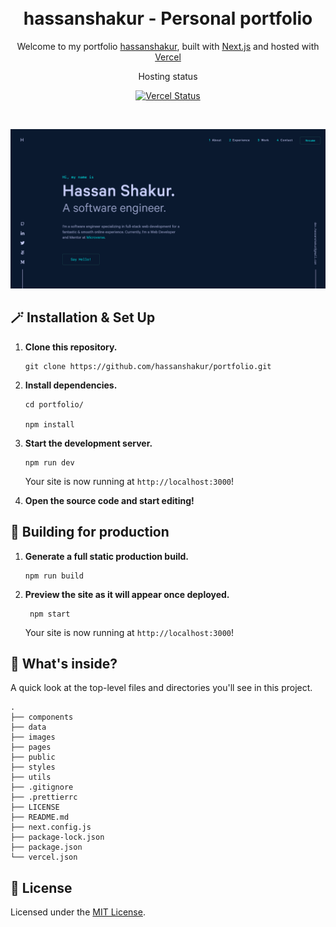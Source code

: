 <!-- <div align="center">
  <br />
</div> -->
<h1 align="center">
  <br />
  hassanshakur - Personal portfolio
</h1>
<p align="center">
  Welcome to my portfolio <a href="https://hassanshakur.vercel.app" target="_blank">hassanshakur</a>, built with <a href="https://nextjs.org/" target="_blank">Next.js</a> and hosted with <a href="https://www.vercel.com/" target="_blank">Vercel</a>
</p>
<p align="center">
  Hosting status
</p>

<p align="center">
  <a href="https://vercel.com/hassanshakur/portfolio" target="_blank">
  <img src="https://vercelbadge.vercel.app/api/hassanshakur/portfolio" alt="Vercel Status" />
</a>

</p>

<br />

![Hassan Shakur portfolio demo](images/demo.png)

## 🪄 Installation & Set Up

1. **Clone this repository.**

   ```shell
   git clone https://github.com/hassanshakur/portfolio.git
   ```

2. **Install dependencies.**

   ```shell
   cd portfolio/

   npm install
   ```

3. **Start the development server.**

   ```shell
   npm run dev
   ```

   Your site is now running at `http://localhost:3000`!

4. **Open the source code and start editing!**

<!-- building for production -->

## 🚀 Building for production

1. **Generate a full static production build.**

   ```shell
   npm run build
   ```

2. **Preview the site as it will appear once deployed.**

   ```shell
    npm start
   ```

   Your site is now running at `http://localhost:3000`!

## 🧐 What's inside?

A quick look at the top-level files and directories you'll see in this project.

    .
    ├── components
    ├── data
    ├── images
    ├── pages
    ├── public
    ├── styles
    ├── utils
    ├── .gitignore
    ├── .prettierrc
    ├── LICENSE
    ├── README.md
    ├── next.config.js
    ├── package-lock.json
    ├── package.json
    └── vercel.json

<!-- copyright -->

## 📝 License

Licensed under the [MIT License](./LICENSE).
